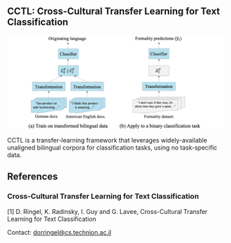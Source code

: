 ## CCTL: Cross-Cultural Transfer Learning for Text Classification
![Model](./outline.png)

CCTL is a transfer-learning framework that leverages
widely-available unaligned bilingual corpora
for classification tasks, using no task-specific
data.

## References

### Cross-Cultural Transfer Learning for Text Classification

[1] D. Ringel, K. Radinsky, I. Guy and G. Lavee, Cross-Cultural Transfer Learning for Text Classification

Contact: [dorringel@cs.technion.ac.il](mailto:dorringel@cs.technion.ac.il)
